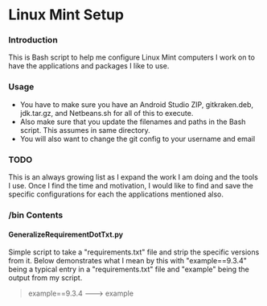 # Linux Mint Setup

### Introduction

This is Bash script to help me configure Linux Mint computers I work on to have the applications and packages I like to use.

### Usage

* You have to make sure you have an Android Studio ZIP, gitkraken.deb, jdk.tar.gz, and Netbeans.sh for all of this to execute.
* Also make sure that you update the filenames and paths in the Bash script. This assumes in same directory.
* You will also want to change the git config to your username and email

### TODO

This is an always growing list as I expand the work I am doing and the tools I use. Once I find the time and motivation, I would like to find and save the specific configurations for each the applications mentioned also.

### /bin Contents

#### GeneralizeRequirementDotTxt.py

Simple script to take a "requirements.txt" file and strip the specific versions from it. Below demonstrates what I mean by this with "example==9.3.4" being a typical entry in a "requirements.txt" file and "example" being the output from my script.

> example==9.3.4 ---> example
